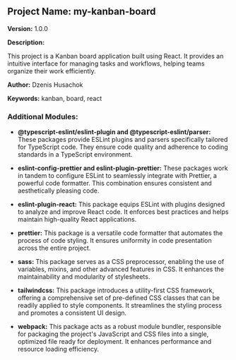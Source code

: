 ## Project Name: my-kanban-board

**Version:** 1.0.0

**Description:**

This project is a Kanban board application built using React. It provides an intuitive interface for managing tasks and workflows, helping teams organize their work efficiently.

**Author:** Dzenis Husachok

**Keywords:** kanban, board, react

### Additional Modules:

- **@typescript-eslint/eslint-plugin and @typescript-eslint/parser:** These packages provide ESLint plugins and parsers specifically tailored for TypeScript code. They ensure code quality and adherence to coding standards in a TypeScript environment.

- **eslint-config-prettier and eslint-plugin-prettier:** These packages work in tandem to configure ESLint to seamlessly integrate with Prettier, a powerful code formatter. This combination ensures consistent and aesthetically pleasing code.

- **eslint-plugin-react:** This package equips ESLint with plugins designed to analyze and improve React code. It enforces best practices and helps maintain high-quality React applications.

- **prettier:** This package is a versatile code formatter that automates the process of code styling. It ensures uniformity in code presentation across the entire project.

- **sass:** This package serves as a CSS preprocessor, enabling the use of variables, mixins, and other advanced features in CSS. It enhances the maintainability and modularity of stylesheets.

- **tailwindcss:** This package introduces a utility-first CSS framework, offering a comprehensive set of pre-defined CSS classes that can be readily applied to style components. It streamlines the styling process and promotes a consistent UI design.

- **webpack:** This package acts as a robust module bundler, responsible for packaging the project's JavaScript and CSS files into a single, optimized file ready for deployment. It enhances performance and resource loading efficiency.
